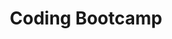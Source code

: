 ---
templateKey: bootcamp-page
title: Coding Bootcamp
pagename: bootcamp
header:
  heading: Coding Bootcamp
  subheading: Learn in-demand skills and launch a new career path as a Software Engineer
  image:
    image: /img/group-photo-980x650size-03.jpg
    alt: student at computer
  reasons:
    - reason: Develop your edge
    - reason: Live classroom sessions online
    - reason: Part-time or Full-time
overview:
  heading: Become a Software Engineer
  subheading: Coding Bootcamp is Rocket Academy's flagship career conversion
    course, primarily taught in JavaScript and Python. On successful completion
    of the Bootcamp course, students can expect to be job-ready full-stack
    software engineers.
  sidebarlabel: Overview
  reasons:
    - image: /img/bootcamp-page/bootcamp-projects-icon.png
      text: Build a unique project portfolio
    - image: /img/bootcamp-page/bootcamp-network-icon.png
      text: Network with tech leaders regularly
    - image: /img/bootcamp-page/bootcamp-interview-prep-icon.png
      text: Unlimited interview prep
  testimonial:
    quote: “I chose Rocket Academy over other coding bootcamp programs as it was
      more comprehensive and rigorous."
    image: /img/gotrade.png
    name: JIA EN CHIEW
    position: Former Architectural Graduate | Software Engineer at GoTrade
curriculum:
  heading: Curriculum
  sidebarlabel: Curriculum
  subheading: Rocket Academy's coding bootcamp cirriculum focuses on coding
    concepts, not languages. Throughout the program, we cover key topics in
    software engineering that are highly relevant to today's industry, subject
    to minor alterations to match the changing demands of our students and
    industry needs.
  sections:
    - heading: Technical Excellence
      section1: Frontend and backend frameworks
      section2: Cloud infrastructure
      section3: Data structures and algorithms
    - heading: High-Value Networking
      section1: Capable and ambitious peers
      section2: Regular live Q&As
      section3: Access to Rocket Academy’s powerful alumni network
    - heading: Unlimited Interview Prep
      section1: Unlimited resume and portfolio review
      section2: Unlimited interview prep
      section3: On-demand technical and career guidance
  modulesheading: 💻 Technical Knowledge you will learn
  modules1:
    - heading: Frontend Basics
      topics:
        - topic: HTML
        - topic: CSS
        - topic: DOM
        - topic: HTTP
        - topic: Javascript
        - topic: Node.js, Bootstrap
        - topic: Hosting on Github pages and Heroku
    - heading: Backend Basics
      topics:
        - topic: Handling HTTP requests
        - topic: Relationship models
        - topic: Database & data storage fundamentals
        - topic: Promises
        - topic: Web authentication
        - topic: SQL, Express, Heroku
    - heading: Advanced Backend and Full Stack
      topics:
        - topic: MVC
        - topic: Async/await, Try/catch
        - topic: RESTful routing
        - topic: AJAX
        - topic: Sequelize
        - topic: Webpack
        - topic: Managed cloud deployment with Heroku
  modules2:
    - heading: Frontend Framework - React
      topics:
        - topic: JSX
        - topic: React state and components
        - topic: React dev tools
        - topic: Error boundaries
    - heading: Advanced React
      topics:
        - topic: React router
        - topic: React hooks
        - topic: Styled components
        - topic: Integration of APIs / complex user interfaces
    - heading: Capstone Project
      topics:
        - topic: Unit, integration, and end-to-end testing
        - topic: Test-driven development
        - topic: Continuous integration
        - topic: Guarding against SQL injections
instructors:
  heading: Meet our Head Instructor
  sidebarlabel: Instructors
  profile:
    - image: /img/homepage/kai-curriculum.png
      name: KAI YUAN NEO
      position: Founder & CEO
admissions:
  heading: The Admissions Process
  sidebarlabel: Admissions
  subheading: >-
    Rocket’s Basics course is recommended as a pre-requisite for joining our
    Coding Bootcamp program. Learn more about [Rocket’s Coding
    Basics](https://basics.rocketacademy.co/).


    If you already have some prior experience/knowledge in coding and would like to join Rocket's Coding Bootcamp program, we may waive the Coding Basics requirement - reach out to us at [hello@rocketacademy.co](mailto:hello@rocketacademy.co) to find out more!
  steps:
    - image: /img/basics-page/basics-1.png
      heading: Applicant screening
      text: >
        Submit a project you’ve done in Basics. We will review the project
        according to these guidelines.
    - image: /img/basics-page/basics-2.png
      heading: Video application
      text: >
        Submit a 3-5 minute video describing a concept taught in our Basics
        course.
    - image: /img/basics-page/basics-3.png
      heading: Join the program
      text: |
        If you pass the video application, we will send you a registration link.
  suitabilityheading: Is this program right for me?
  suitabilitysubheading: "The Rocket Academy Coding Bootcamp program is designed
    for motivated people who have basic skills in JavaScript, and aptitude for
    problem solving, and strong communication and collaboration skills. We
    welcome students from all work experiences and fields of study who are
    looking to boost their career. If you are:"
  suitabilityobjectives:
    - objective: Proficiency with technical syntax and tools
    - objective: Code quality (naming, code comments)
    - objective: Computational thinking (i.e. ability to translate application
        requirements to code)
tuition:
  heading: Tuition
  sidebarlabel: Tuition
  subheading: Fees are payable upfront before course commencement.
  payment: Fees are payable upfront before course commencement.
  card:
    - frequency: /img/homepage/part-time-icon.png
      prevcost: S$9,999
      currentcost: S$4,999/HK$29,999/AU$4,999
      text: "Part-Time Coding Bootcamp covers the same material over twice the time (8
        months). Coding Bootcamp applies a flipped classroom model that consists
        of 2 components: self-learning and live classes. "
    - frequency: /img/homepage/full-time-icon.png
      prevcost: S$9,999
      currentcost: S$4,999/HK$29,999/AU$4,999
      text: "Coding Bootcamp applies a flipped classroom model that consists of 2
        components: self-learning and live classes. "
programdates:
  heading: Upcoming Program Dates
  sidebarlabel: Program Dates
course:
  heading: Course Overview
  sidebarlabel: Course Overview
  subheading:
    Full-Time Coding Bootcamp (FTBC) classes are Mondays to Thursdays, 10am-12pm GMT+8 for 4 months. Part-Time Coding Bootcamp (PTBC) classes are Tuesday evenings 7.30pm-9.30pm GMT+8 and Saturday mornings 10am-12pm GMT+8 for 8 months. Both FTBC and PTBC cover the same material. Refer to the [full course curriculum](http://bootcamp.rocketacademy.co).
  schedule:
    - heading: "Module 1: Frontend App"
      topics:
        - topic: Command line
        - topic: Git
        - topic: GitHub
        - topic: HTML
        - topic: CSS
        - topic: Node
        - topic: React
      algorithms:
        - topic: Arrays
        - topic: Hash tables
    - heading: "Module 2: Full-Stack App (Firebase)"
      topics:
        - topic: HTTP
        - topic: JavaScript promises
        - topic: NoSQL
        - topic: Firebase Realtime Database
        - topic: Firebase Storage
        - topic: Firebase Authentication
        - topic: React Router
        - topic: React higher-order components
        - topic: React Context
        - topic: Webpack
      algorithms:
        - topic: Object-oriented programming
        - topic: Stacks
        - topic: Linked lists
        - topic: Queues
        - topic: Recursion
    - heading: "Module 3: Full-Stack App (Express)"
      topics:
        - topic: Express
        - topic: SQL
        - topic: PostgreSQL
        - topic: Sequelize
        - topic: JWT Authentication
        - topic: Socket.IO
      algorithms:
        - topic: Trees
        - topic: Graphs
        - topic: Heaps
    - heading: "Module 4: Capstone"
      topics:
        - topic: Unit tests
        - topic: Continuous integration
        - topic: Containers
        - topic: Web security
        - topic: TypeScript
      algorithms:
        - topic: Dynamic programming
        - topic: Bit manipulation
---